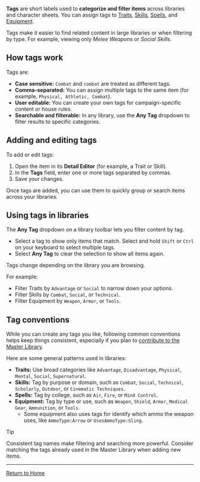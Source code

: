 **Tags** are short labels used to **categorize and filter items** across libraries and character sheets. You can assign tags to [Traits](Traits), [Skills](Skills), [Spells](Spells), and [Equipment](Equipment).

Tags make it easier to find related content in large libraries or when filtering by type. For example, viewing only _Melee Weapons_ or _Social Skills_.

## How tags work

Tags are:

- **Case sensitive:** `Combat` and `combat` are treated as different tags.
- **Comma-separated:** You can assign multiple tags to the same item (for example, `Physical, Athletic, Combat`).
- **User editable:** You can create your own tags for campaign-specific content or house rules.
- **Searchable and filterable:** In any library, use the **Any Tag** dropdown to filter results to specific categories.

## Adding and editing tags

To add or edit tags:

1. Open the item in its **Detail Editor** (for example, a Trait or Skill).
2. In the **Tags** field, enter one or more tags separated by commas.
3. Save your changes.

Once tags are added, you can use them to quickly group or search items across your libraries.

## Using tags in libraries

The **Any Tag** dropdown on a library toolbar lets you filter content by tag.

- Select a tag to show only items that match. Select and hold `Shift` or `Ctrl` on your keyboard to select multiple tags.
- Select **Any Tag** to clear the selection to show all items again.

Tags change depending on the library you are browsing.

For example:

- Filter Traits by `Advantage` or `Social` to narrow down your options.
- Filter Skills by `Combat`, `Social`, or `Technical`.
- Filter Equipment by `Weapon`, `Armor`, or `Tools`.

## Tag conventions

While you can create any tags you like, following common conventions helps keep things consistent, especially if you plan to [contribute to the Master Library](Contributing%20to%20the%20Master%20Library).

Here are some general patterns used in libraries:

- **Traits:** Use broad categories like `Advantage`, `Disadvantage`, `Physical`, `Mental`, `Social`, `Supernatural`.
- **Skills:** Tag by purpose or domain, such as `Combat`, `Social`, `Technical`, `Scholarly`, `Outdoor`, or `Cinematic Techniques`.
- **Spells:** Tag by college, such as `Air`, `Fire`, or `Mind Control`.
- **Equipment:** Tag by type or use, such as `Weapon`, `Shield`, `Armor`, `Medical Gear`, `Ammunition`, or `Tools`.
  - Some equipment also uses tags for identify which ammo the weapon uses, like `AmmoType:Arrow` or `UsesAmmoType:Sling`.

> [!TIP]  
> Consistent tag names make filtering and searching more powerful. Consider matching the tags already used in the Master Library when adding new items.

---

[Return to Home](Home)
